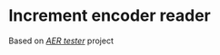 # Increment encoder reader

Based on [*AER tester*](https://github.com/Engineegor/Tester-for-Air-recirculator) project